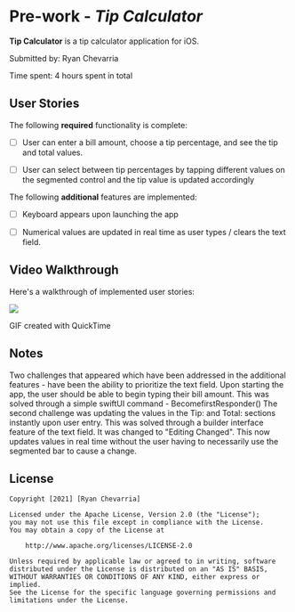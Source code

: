 # Pre-work - *Tip Calculator*

**Tip Calculator** is a tip calculator application for iOS.

Submitted by: Ryan Chevarria

Time spent: 4 hours spent in total

## User Stories

The following **required** functionality is complete:

* [ ] User can enter a bill amount, choose a tip percentage, and see the tip and total values.
* [ ] User can select between tip percentages by tapping different values on the segmented control and the tip value is updated accordingly


The following **additional** features are implemented:

* [ ] Keyboard appears upon launching the app
* [ ] Numerical values are updated in real time as user types / clears the text field. 


## Video Walkthrough

Here's a walkthrough of implemented user stories:

![](https://i.imgur.com/EztFw4a.gif)


GIF created with QuickTime

## Notes

Two challenges that appeared which have been addressed in the additional features - have been the ability to prioritize the text field. Upon starting the app, the user should be able to begin typing their bill amount. This was solved through a simple swiftUI command - BecomefirstResponder() 
The second challenge was updating the values in the Tip: and Total: sections instantly upon user entry. This was solved through a builder interface feature of the text field. It was changed to "Editing Changed". This now updates values in real time without the user having to necessarily use the segmented bar to cause a change.  

## License

    Copyright [2021] [Ryan Chevarria]

    Licensed under the Apache License, Version 2.0 (the "License");
    you may not use this file except in compliance with the License.
    You may obtain a copy of the License at

        http://www.apache.org/licenses/LICENSE-2.0

    Unless required by applicable law or agreed to in writing, software
    distributed under the License is distributed on an "AS IS" BASIS,
    WITHOUT WARRANTIES OR CONDITIONS OF ANY KIND, either express or implied.
    See the License for the specific language governing permissions and
    limitations under the License.




